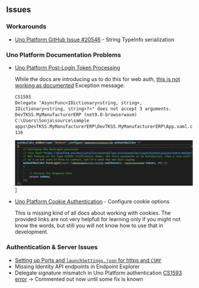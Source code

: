 ## Issues

### Workarounds

- [Uno Platform GitHub Issue #20546](https://github.com/unoplatform/uno/issues/20546) - String TypeInfo serialization

### Uno Platform Documentation Problems

- [Uno Platform Post-Login Token Processing](https://platform.uno/docs/articles/external/uno.extensions/doc/Learn/Authentication/HowTo-WebAuthentication.html#4-process-post-login-tokens)

  While the docs are introducing us to do this for web auth, [this is not working as documented](./src/DevTKSS.MyManufacturerERP/App.xaml.cs#L116)
  Exception message:

  ```plaintext
  CS1593
  Delegate "AsyncFunc<IDictionary<string, string>, IDictionary<string, string>?>" does not accept 3 arguments.
  DevTKSS.MyManufacturerERP (net9.0-browserwasm)
  C:\Users\Sonja\source\sample apps\DevTKSS.MyManufacturerERP\DevTKSS.MyManufacturerERP\App.xaml.cs 116
  ```

  ![Screenshot of IDE Type info for parameters](./docs/images/IDE-Login-Typeinfo-screenshot.png)]

- [Uno Platform Cookie Authentication](https://platform.uno/docs/articles/external/uno.extensions/doc/Learn/Authentication/HowTo-Cookies.html) - Configure cookie options

  This is missing kind of all docs about working with cookies. The provided links are not very helpfull for learning only if you might not know the words, but still you will not know how to use that in development.

### Authentication & Server Issues

- [Setting up Ports and `launchSettings.json` for https and `CSRF`](./docs/setting-up-launchsettings.md)
- Missing Identity API endpoints in Endpoint Explorer
- Delegate signature mismatch in Uno Platform authentication [CS1593 error](#uno-platform-documentation-problems)
  -> Commented out now until some fix is known
